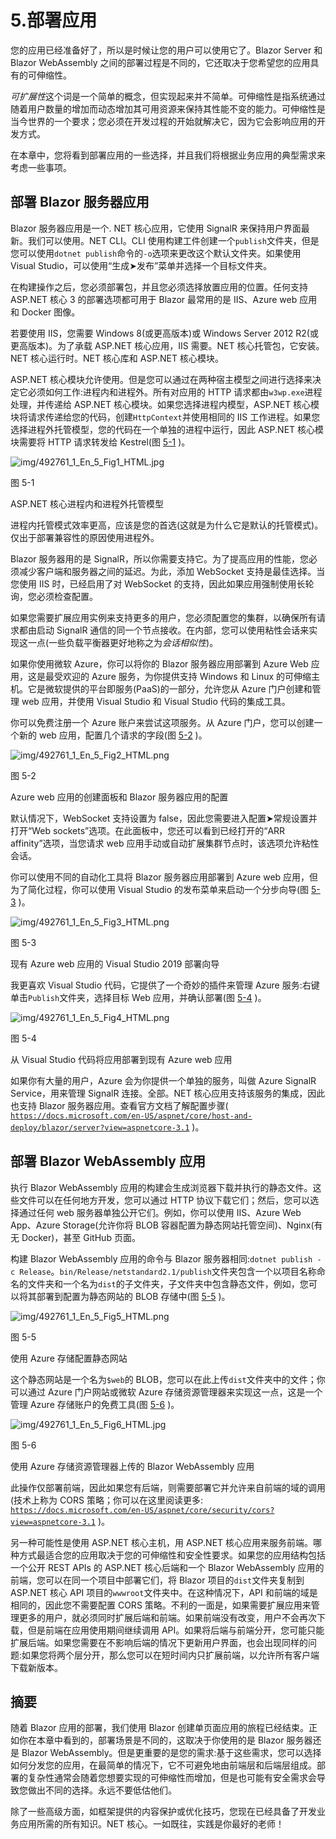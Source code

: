 # 5.部署应用

您的应用已经准备好了，所以是时候让您的用户可以使用它了。Blazor Server 和 Blazor WebAssembly 之间的部署过程是不同的，它还取决于您希望您的应用具有的可伸缩性。

*可扩展性*这个词是一个简单的概念，但实现起来并不简单。可伸缩性是指系统通过随着用户数量的增加而动态增加其可用资源来保持其性能不变的能力。可伸缩性是当今世界的一个要求；您必须在开发过程的开始就解决它，因为它会影响应用的开发方式。

在本章中，您将看到部署应用的一些选择，并且我们将根据业务应用的典型需求来考虑一些事项。

## 部署 Blazor 服务器应用

Blazor 服务器应用是一个. NET 核心应用，它使用 SignalR 来保持用户界面最新。我们可以使用。NET CLI。CLI 使用构建工件创建一个`publish`文件夹，但是您可以使用`dotnet publish`命令的`-o`选项来更改这个默认文件夹。如果使用 Visual Studio，可以使用“生成➤发布”菜单并选择一个目标文件夹。

在构建操作之后，您必须部署包，并且您必须选择放置应用的位置。任何支持 ASP.NET 核心 3 的部署选项都可用于 Blazor 最常用的是 IIS、Azure web 应用和 Docker 图像。

若要使用 IIS，您需要 Windows 8(或更高版本)或 Windows Server 2012 R2(或更高版本)。为了承载 ASP.NET 核心应用，IIS 需要。NET 核心托管包，它安装。NET 核心运行时。NET 核心库和 ASP.NET 核心模块。

ASP.NET 核心模块允许使用。但是您可以通过在两种宿主模型之间进行选择来决定它必须如何工作:进程内和进程外。所有对应用的 HTTP 请求都由`w3wp.exe`进程处理，并传递给 ASP.NET 核心模块。如果您选择进程内模型，ASP.NET 核心模块将请求传递给您的代码，创建`HttpContext`并使用相同的 IIS 工作进程。如果您选择进程外托管模型，您的代码在一个单独的进程中运行，因此 ASP.NET 核心模块需要将 HTTP 请求转发给 Kestrel(图 [5-1](#Fig1) )。

![img/492761_1_En_5_Fig1_HTML.jpg](img/492761_1_En_5_Fig1_HTML.jpg)

图 5-1

ASP.NET 核心进程内和进程外托管模型

进程内托管模式效率更高，应该是您的首选(这就是为什么它是默认的托管模式)。仅出于部署兼容性的原因使用进程外。

Blazor 服务器用的是 SignalR，所以你需要支持它。为了提高应用的性能，您必须减少客户端和服务器之间的延迟。为此，添加 WebSocket 支持是最佳选择。当您使用 IIS 时，已经启用了对 WebSocket 的支持，因此如果应用强制使用长轮询，您必须检查配置。

如果您需要扩展应用实例来支持更多的用户，您必须配置您的集群，以确保所有请求都由启动 SignalR 通信的同一个节点接收。在内部，您可以使用粘性会话来实现这一点(一些负载平衡器更好地称之为*会话相似性*)。

如果你使用微软 Azure，你可以将你的 Blazor 服务器应用部署到 Azure Web 应用，这是最受欢迎的 Azure 服务，为你提供支持 Windows 和 Linux 的可伸缩主机。它是微软提供的平台即服务(PaaS)的一部分，允许您从 Azure 门户创建和管理 web 应用，并使用 Visual Studio 和 Visual Studio 代码的集成工具。

你可以免费注册一个 Azure 账户来尝试这项服务。从 Azure 门户，您可以创建一个新的 web 应用，配置几个请求的字段(图 [5-2](#Fig2) )。

![img/492761_1_En_5_Fig2_HTML.png](img/492761_1_En_5_Fig2_HTML.png)

图 5-2

Azure web 应用的创建面板和 Blazor 服务器应用的配置

默认情况下，WebSocket 支持设置为 false，因此您需要进入配置➤常规设置并打开“Web sockets”选项。在此面板中，您还可以看到已经打开的“ARR affinity”选项，当您请求 web 应用手动或自动扩展集群节点时，该选项允许粘性会话。

你可以使用不同的自动化工具将 Blazor 服务器应用部署到 Azure web 应用，但为了简化过程，你可以使用 Visual Studio 的发布菜单来启动一个分步向导(图 [5-3](#Fig3) )。

![img/492761_1_En_5_Fig3_HTML.png](img/492761_1_En_5_Fig3_HTML.png)

图 5-3

现有 Azure web 应用的 Visual Studio 2019 部署向导

我更喜欢 Visual Studio 代码，它提供了一个奇妙的插件来管理 Azure 服务:右键单击`Publish`文件夹，选择目标 Web 应用，并确认部署(图 [5-4](#Fig4) )。

![img/492761_1_En_5_Fig4_HTML.png](img/492761_1_En_5_Fig4_HTML.png)

图 5-4

从 Visual Studio 代码将应用部署到现有 Azure web 应用

如果你有大量的用户，Azure 会为你提供一个单独的服务，叫做 Azure SignalR Service，用来管理 SignalR 连接。全部。NET 核心应用支持该服务的集成，因此也支持 Blazor 服务器应用。查看官方文档了解配置步骤( [`https://docs.microsoft.com/en-US/aspnet/core/host-and-deploy/blazor/server?view=aspnetcore-3.1`](https://docs.microsoft.com/en-US/aspnet/core/host-and-deploy/blazor/server?view%253Daspnetcore-3.1) )。

## 部署 Blazor WebAssembly 应用

执行 Blazor WebAssembly 应用的构建会生成浏览器下载并执行的静态文件。这些文件可以在任何地方开发，您可以通过 HTTP 协议下载它们；然后，您可以选择通过任何 web 服务器单独公开它们。例如，你可以使用 IIS、Azure Web App、Azure Storage(允许你将 BLOB 容器配置为静态网站托管空间)、Nginx(有无 Docker)，甚至 GitHub 页面。

构建 Blazor WebAssembly 应用的命令与 Blazor 服务器相同:`dotnet publish -c Release`。`bin/Release/netstandard2.1/publish`文件夹包含一个以项目名称命名的文件夹和一个名为`dist`的子文件夹，子文件夹中包含静态文件，例如，您可以将其部署到配置为静态网站的 BLOB 存储中(图 [5-5](#Fig5) )。

![img/492761_1_En_5_Fig5_HTML.png](img/492761_1_En_5_Fig5_HTML.png)

图 5-5

使用 Azure 存储配置静态网站

这个静态网站是一个名为`$web`的 BLOB，您可以在此上传`dist`文件夹中的文件；你可以通过 Azure 门户网站或微软 Azure 存储资源管理器来实现这一点，这是一个管理 Azure 存储账户的免费工具(图 [5-6](#Fig6) )。

![img/492761_1_En_5_Fig6_HTML.jpg](img/492761_1_En_5_Fig6_HTML.jpg)

图 5-6

使用 Azure 存储资源管理器上传的 Blazor WebAssembly 应用

此操作仅部署前端，因此如果您有后端，则需要部署它并允许来自前端的域的调用(技术上称为 CORS 策略；你可以在这里阅读更多: [`https://docs.microsoft.com/en-US/aspnet/core/security/cors?view=aspnetcore-3.1`](https://docs.microsoft.com/en-US/aspnet/core/security/cors?view%253Daspnetcore-3.1) )。

另一种可能性是使用 ASP.NET 核心主机，用 ASP.NET 核心应用来服务前端。哪种方式最适合您的应用取决于您的可伸缩性和安全性要求。如果您的应用结构包括一个公开 REST APIs 的 ASP.NET 核心后端和一个 Blazor WebAssembly 应用的前端，您可以在同一个项目中部署它们，将 Blazor 项目的`dist`文件夹复制到 ASP.NET 核心 API 项目的`wwwroot`文件夹中。在这种情况下，API 和前端的域是相同的，因此您不需要配置 CORS 策略。不利的一面是，如果需要扩展应用来管理更多的用户，就必须同时扩展后端和前端。如果前端没有改变，用户不会再次下载，但是前端在应用使用期间继续调用 API。如果将后端与前端分开，您可能只能扩展后端。如果您需要在不影响后端的情况下更新用户界面，也会出现同样的问题:如果您将两个层分开，那么您可以在短时间内只扩展前端，以允许所有客户端下载新版本。

## 摘要

随着 Blazor 应用的部署，我们使用 Blazor 创建单页面应用的旅程已经结束。正如你在本章中看到的，部署场景是不同的，这取决于你使用的是 Blazor 服务器还是 Blazor WebAssembly。但是更重要的是您的需求:基于这些需求，您可以选择如何分发您的应用，在最简单的情况下，它不可避免地由前端层和后端层组成。部署的复杂性通常会随着您想要实现的可伸缩性而增加，但是也可能有安全需求会导致您做出不同的选择。永远不要低估他们。

除了一些高级方面，如框架提供的内容保护或优化技巧，您现在已经具备了开发业务应用所需的所有知识。NET 核心。一如既往，实践是你最好的老师！
